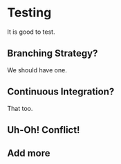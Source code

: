 # Testing

It is good to test.

## Branching Strategy?

We should have one.

## Continuous Integration?

That too.

## Uh-Oh! Conflict!

## Add more
